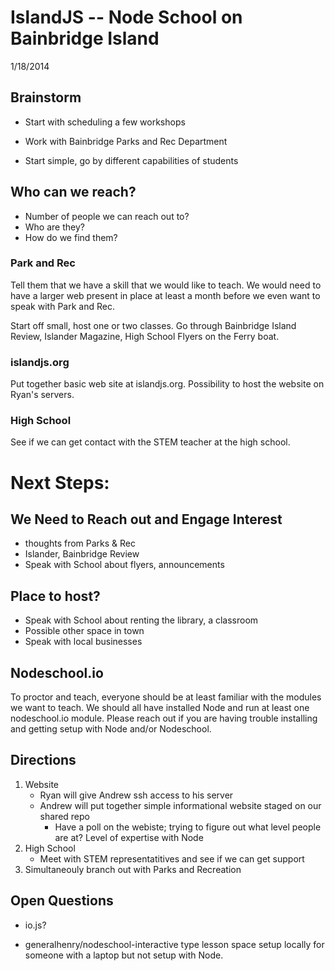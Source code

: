 # IslandJS -- Node School on Bainbridge Island
1/18/2014

## Brainstorm

* Start with scheduling a few workshops

* Work with Bainbridge Parks and Rec Department

* Start simple, go by different capabilities of students

## Who can we reach? 

* Number of people we can reach out to? 
* Who are they?
* How do we find them?

### Park and Rec

Tell them that we have a skill that we would like to teach. We would need to have a
larger web present in place at least a month before we even want to speak with Park 
and Rec.

Start off small, host one or two classes. Go through Bainbridge Island Review,
Islander Magazine, High School Flyers on the Ferry boat.

### islandjs.org

Put together basic web site at islandjs.org. Possibility to host the website on Ryan's servers. 

### High School

See if we can get contact with the STEM teacher at the high school.

# Next Steps:

## We Need to Reach out and Engage Interest
  * thoughts from Parks & Rec
  * Islander, Bainbridge Review
  * Speak with School about flyers, announcements

## Place to host?

  * Speak with School about renting the library, a classroom
  * Possible other space in town
  * Speak with local businesses

## Nodeschool.io

To proctor and teach, everyone should be at least familiar with the modules we want to teach. We should
all have installed Node and run at least one nodeschool.io module. Please reach out if you are having
trouble installing and getting setup with Node and/or Nodeschool.

## Directions

1. Website
   * Ryan will give Andrew ssh access to his server
   * Andrew will put together simple informational website staged on our shared repo
      * Have a poll on the webiste; trying to figure out what level people are at? Level of expertise with Node
2. High School 
   * Meet with STEM representatitives and see if we can get support
3. Simultaneouly branch out with Parks and Recreation

## Open Questions

* io.js?

* generalhenry/nodeschool-interactive type lesson space setup locally for someone with a laptop but not setup with
Node.
